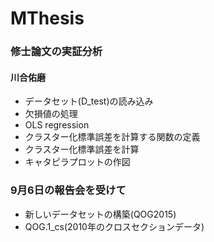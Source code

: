 # MThesis
### 修士論文の実証分析
#### 川合佑磨

* データセット(D_test)の読み込み
* 欠損値の処理
* OLS regression
* クラスター化標準誤差を計算する関数の定義
* クラスター化標準誤差を計算
* キャタピラプロットの作図

### 9月6日の報告会を受けて

* 新しいデータセットの構築(QOG2015)
* QOG.1_cs(2010年のクロスセクションデータ)
